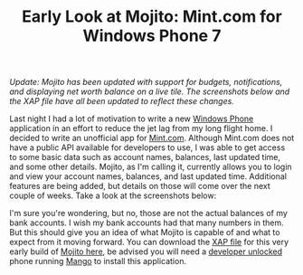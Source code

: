 ﻿---
layout: post
title: "Early Look at Mojito: Mint.com for Windows Phone 7"
---

_Update: Mojito has been updated with support for budgets, notifications, and displaying net worth balance on a live tile. The screenshots below and the XAP file have all been updated to reflect these changes._

Last night I had a lot of motivation to write a new [Windows Phone](http://www.microsoft.com/windowsphone/en-us/default.aspx) application in an effort to reduce the jet lag from my long flight home. I decided to write an unofficial app for [Mint.com](https://www.mint.com/). Although Mint.com does not have a public API available for developers to use, I was able to get access to some basic data such as account names, balances, last updated time, and some other details. Mojito, as I'm calling it, currently allows you to login and view your account names, balances, and last updated time. Additional features are being added, but details on those will come over the next couple of weeks. Take a look at the screenshots below:

I'm sure you're wondering, but no, those are not the actual balances of my bank accounts. I wish my bank accounts had that many numbers in them. But this should give you an idea of what Mojito is capable of and what to expect from it moving forward. You can download the [XAP file](http://forums.asp.net/t/1277554.aspx) for this very early build of [Mojito here](http://archive.mbmccormick.com/files/Mojito.xap), be advised you will need a [developer unlocked](http://cisforcoder.wordpress.com/2010/10/22/unlocking-your-wp7-device-for-app-development/) phone running [Mango](http://www.engadget.com/2011/06/27/windows-phone-7-5-mango-in-depth-preview-video/) to install this application.
